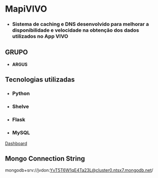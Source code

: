 # MapiVIVO
- ### Sistema de caching e DNS desenvolvido para melhorar a disponibilidade e velocidade na obtenção dos dados utilizados no App VIVO

## GRUPO
- #### ARGUS

## Tecnologias utilizadas
- ### Python 
- ### Shelve
- ### Flask
- ### MySQL

[Dashboard](https://www.figma.com/design/h6qO5j6AJSipmcj67CjQsw/Dashboard-Vivo?node-id=0-1&t=EAlZxUXFMzlfBhkZ-1 )

## Mongo Connection String
mongodb+srv://jvdon:YvT5T6W1qE4Ta23L@cluster0.ntsx7.mongodb.net/